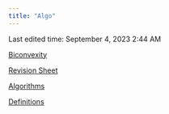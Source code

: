 ```yaml
---
title: "Algo"
---
```

Last edited time: September 4, 2023 2:44 AM

[Biconvexity](Algo/Biconvexity.md)

[Revision Sheet](Algo/Revision%20Sheet.md)

[Algorithms](Algo/Algorithms.md)

[Definitions](Algo/Definitions.md)
